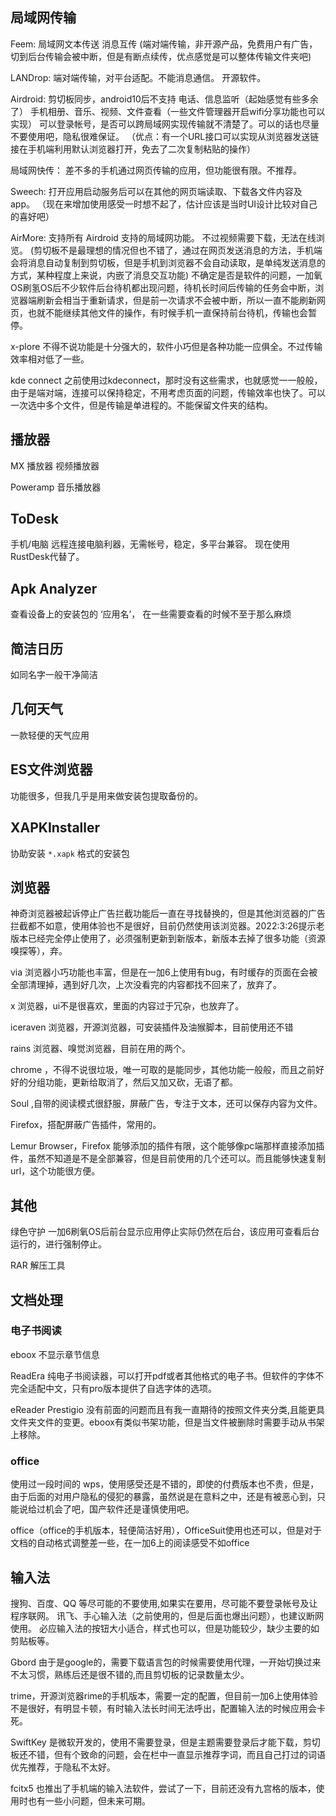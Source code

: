
## 局域网传输

Feem:
局域网文本传送
消息互传
(端对端传输，非开源产品，免费用户有广告，切到后台传输会被中断，但是有断点续传，优点感觉是可以整体传输文件夹吧)

LANDrop:
端对端传输，对平台适配。不能消息通信。
开源软件。

Airdroid:
剪切板同步，android10后不支持
电话、信息监听（起始感觉有些多余了）
手机相册、音乐、视频、文件查看（一些文件管理器开启wifi分享功能也可以实现）
可以登录帐号，是否可以跨局域网实现传输就不清楚了。可以的话也尽量不要使用吧，隐私很难保证。
（优点：有一个URL接口可以实现从浏览器发送链接在手机端利用默认浏览器打开，免去了二次复制粘贴的操作）

局域网快传：
差不多的手机通过网页传输的应用，但功能很有限。不推荐。

Sweech:
打开应用启动服务后可以在其他的网页端读取、下载各文件内容及app。
（现在来增加使用感受一时想不起了，估计应该是当时UI设计比较对自己的喜好吧）

AirMore:
支持所有 Airdroid 支持的局域网功能。
不过视频需要下载，无法在线浏览。 (剪切板不是最理想的情况但也不错了，通过在网页发送消息的方法，手机端会将消息自动复制到剪切板，但是手机到浏览器不会自动读取，是单纯发送消息的方式，某种程度上来说，内嵌了消息交互功能)
不确定是否是软件的问题，一加氧OS刷氢OS后不少软件后台待机都出现问题，待机长时间后传输的任务会中断，浏览器端刷新会相当于重新请求，但是前一次请求不会被中断，所以一直不能刷新网页，也就不能继续其他文件的操作，有时候手机一直保持前台待机，传输也会暂停。

x-plore
不得不说功能是十分强大的，软件小巧但是各种功能一应俱全。不过传输效率相对低了一些。

kde connect
之前使用过kdeconnect，那时没有这些需求，也就感觉一一般般，由于是端对端，连接可以保持稳定，不用考虑页面的问题，传输效率也快了。可以一次选中多个文件，但是传输是单进程的。不能保留文件夹的结构。

## 播放器

MX 播放器
视频播放器

Poweramp
音乐播放器

## ToDesk

手机/电脑 远程连接电脑利器，无需帐号，稳定，多平台兼容。
现在使用RustDesk代替了。

## Apk Analyzer

查看设备上的安装包的 ‘应用名’，
在一些需要查看的时候不至于那么麻烦

## 简洁日历

如同名字一般干净简洁

## 几何天气

一款轻便的天气应用

## ES文件浏览器

功能很多，但我几乎是用来做安装包提取备份的。

## XAPKInstaller

协助安装 `*.xapk` 格式的安装包

## 浏览器

神奇浏览器被起诉停止广告拦截功能后一直在寻找替换的，但是其他浏览器的广告拦截都不如意，使用体验也不是很好，目前仍然使用该浏览器。2022:3:26提示老版本已经完全停止使用了，必须强制更新到新版本，新版本去掉了很多功能（资源嗅探等），弃。

via 浏览器小巧功能也丰富，但是在一加6上使用有bug，有时缓存的页面在会被全部清理掉，遇到好几次，上次没看完的内容都找不回来了，放弃了。

x 浏览器，ui不是很喜欢，里面的内容过于冗杂，也放弃了。

iceraven 浏览器，开源浏览器，可安装插件及油猴脚本，目前使用还不错

rains 浏览器、嗅觉浏览器，目前在用的两个。

chrome ，不得不说很垃圾，唯一可取的是能同步，其他功能一般般，而且之前好好的分组功能，更新给取消了，然后又加又砍，无语了都。

Soul ,自带的阅读模式很舒服，屏蔽广告，专注于文本，还可以保存内容为文件。

Firefox，搭配屏蔽广告插件，常用的。

Lemur Browser，Firefox 能够添加的插件有限，这个能够像pc端那样直接添加插件，虽然不知道是不是全部兼容，但是目前使用的几个还可以。而且能够快速复制url，这个功能很方便。

## 其他

绿色守护
一加6刷氧OS后前台显示应用停止实际仍然在后台，该应用可查看后台运行的，进行强制停止。

RAR
解压工具

## 文档处理

### 电子书阅读

eboox
不显示章节信息

ReadEra 纯电子书阅读器，可以打开pdf或者其他格式的电子书。但软件的字体不完全适配中文，只有pro版本提供了自选字体的选项。

eReader Prestigio
没有前面的问题而且有我一直期待的按照文件夹分类,且能更具文件夹文件的变更。eboox有类似书架功能，但是当文件被删除时需要手动从书架上移除。

### office

使用过一段时间的 wps，使用感受还是不错的，即使的付费版本也不贵，但是，由于后面的对用户隐私的侵犯的暴露，虽然说是在意料之中，还是有被恶心到，只能说给过机会了吧，国产软件还是谨慎使用吧。

office（office的手机版本，轻便简洁好用），OfficeSuit使用也还可以，但是对于文档的自动格式调整差一些，在一加6上的阅读感受不如office

## 输入法

搜狗、百度、QQ 等尽可能的不要使用,如果实在要用，尽可能不要登录帐号及让程序联网。
讯飞、手心输入法（之前使用的，但是后面也爆出问题），也建议断网使用。
必应输入法的按钮大小适合，样式也可以，但是功能较少，缺少主要的如剪贴板等。

Gbord 由于是google的，需要下载语言包的时候需要使用代理，一开始切换过来不太习惯，熟练后还是很不错的,而且剪切板的记录数量太少。

trime，开源浏览器rime的手机版本，需要一定的配置，但目前一加6上使用体验不是很好，有明显卡顿，有时输入法长时间无法呼出，配置输入法的时候应用会卡死。

SwiftKey 是微软开发的，使用不需要登录，但是主题需要登录后才能下载，剪切板还不错，但有个致命的问题，会在栏中一直显示推荐字词，而且自己打过的词语优先推荐，于隐私不太好。

fcitx5 也推出了手机端的输入法软件，尝试了一下，目前还没有九宫格的版本，使用时也有一些小问题，但未来可期。
